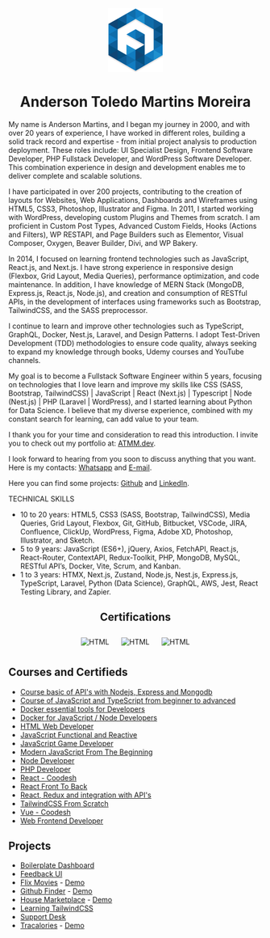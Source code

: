 <div align="center">
  <img src="./favicon.png" />
  <h1>Anderson Toledo Martins Moreira</h1>
</div>

My name is Anderson Martins, and I began my journey in 2000, and with over 20 years of experience, I have worked in different roles, building a solid track record and expertise - from initial project analysis to production deployment. These roles include: UI Specialist Design, Frontend Software Developer, PHP Fullstack Developer, and WordPress Software Developer. This combination experience in design and development enables me to deliver complete and scalable solutions.

I have participated in over 200 projects, contributing to the creation of layouts for Websites, Web Applications, Dashboards and Wireframes using HTML5, CSS3, Photoshop, Illustrator and Figma. In 2011, I started working with WordPress, developing custom Plugins and Themes from scratch. I am proficient in Custom Post Types, Advanced Custom Fields, Hooks (Actions and Filters), WP RESTAPI, and Page Builders such as Elementor, Visual Composer, Oxygen, Beaver Builder, Divi, and WP Bakery.

In 2014, I focused on learning frontend technologies such as JavaScript, React.js, and Next.js. I have strong experience in responsive design (Flexbox, Grid Layout, Media Queries), performance optimization, and code maintenance. In addition, I have knowledge of MERN Stack (MongoDB, Express.js, React.js, Node.js), and creation and consumption of RESTful APIs, in the development of interfaces using frameworks such as Bootstrap, TailwindCSS, and the SASS preprocessor.

I continue to learn and improve other technologies such as TypeScript, GraphQL, Docker, Nest.js, Laravel, and Design Patterns. I adopt Test-Driven Development (TDD) methodologies to ensure code quality, always seeking to expand my knowledge through books, Udemy courses and YouTube channels.
 
My goal is to become a Fullstack Software Engineer within 5 years, focusing on technologies that I love learn and improve my skills like CSS (SASS, Bootstrap, TailwindCSS) | JavaScript | React (Next.js) | Typescript | Node (Nest.js) | PHP (Laravel | WordPress), and I started learning about Python for Data Science. I believe that my diverse experience, combined with my constant search for learning, can add value to your team.

I thank you for your time and consideration to read this introduction. I invite you to check out my portfolio at: [ATMM.dev](https://www.atmm.dev).

I look forward to hearing from you soon to discuss anything that you want. Here is my contacts: [Whatsapp](https://bit.ly/3RoY44X) and [E-mail](mailto:atmmoreira.rj@gmail.com).

Here you can find some projects: [Github](https://github.com/atmmdev) and [LinkedIn](https://www.linkedin.com/in/atmmoreira).

TECHNICAL SKILLS
- 10 to 20 years: HTML5, CSS3 (SASS, Bootstrap, TailwindCSS), Media Queries, Grid Layout, Flexbox, Git, GitHub, Bitbucket, VSCode, JIRA, Confluence, ClickUp, WordPress, Figma, Adobe XD, Photoshop, Illustrator, and Sketch.
- 5 to 9 years: JavaScript (ES6+), jQuery, Axios, FetchAPI, React.js, React-Router, ContextAPI, Redux-Toolkit, PHP, MongoDB, MySQL, RESTful API’s, Docker, Vite, Scrum, and Kanban.
- 1 to 3 years: HTMX, Next.js, Zustand, Node.js, Nest.js, Express.js, TypeScript, Laravel, Python (Data Science), GraphQL, AWS, Jest, React Testing Library, and Zapier.

<div align="center">

  ## Certifications
  <img 
    alt="HTML"
    title="HTML" 
    width="100px" 
    style="padding: 10px;" 
    src="https://atmm.dev/badges/apollo-graphql.png" 
  />
  <img 
    alt="HTML"
    title="HTML" 
    width="100px" 
    style="padding: 10px;" 
    src="https://atmm.dev/badges/git-foundations.png" 
  />
 <img 
    alt="HTML"
    title="HTML" 
    width="100px" 
    style="padding: 10px;" 
    src="https://atmm.dev/badges/salesforce-associate.png" 
  />  
</div>

## Courses and Certifieds

- [Course basic of API's with Nodejs, Express and Mongodb](https://www.udemy.com/certificate/UC-EON3JIQT/) 
- [Course of JavaScript and TypeScript from beginner to advanced](https://www.udemy.com/certificate/UC-ba24181c-a2d4-4892-9124-4b49637f3775/) 
- [Docker essential tools for Developers](https://www.udemy.com/certificate/UC-9661b31c-56a7-496a-9c5a-2289a4e17576/) 
- [Docker for JavaScript / Node Developers](https://www.udemy.com/certificate/UC-628ee546-cc6f-4443-b291-8a2f777d6af6/) 
- [HTML Web Developer](https://atmm.dev/docs/html-developer.pdf) 
- [JavaScript Functional and Reactive](https://www.udemy.com/certificate/UC-4beb7d9a-5389-45ff-b911-f638d20a75db/) 
- [JavaScript Game Developer](https://atmm.dev/docs/javascript-game-developer.pdf) 
- [Modern JavaScript From The Beginning](https://www.udemy.com/certificate/UC-4c0650e7-f996-4d07-ba96-e6ec355642cd/) 
- [Node Developer](https://atmm.dev/docs/node-web-developer.pdf) 
- [PHP Developer](https://atmm.dev/docs/php-developer.pdf) 
- [React - Coodesh](https://coodesh.com/share/certificate/7ef3a9d0-82a7-11ec-9234-23b4e40be368) 
- [React Front To Back](https://www.udemy.com/certificate/UC-e4780fd6-45e3-48de-93b9-b1b868660b2f/) 
- [React, Redux and integration with API's](https://www.udemy.com/certificate/UC-3MXLRRTP/) 
- [TailwindCSS From Scratch](https://www.udemy.com/certificate/UC-f3e62f5b-62c2-46f9-acdd-0e47fd58172c/) 
- [Vue - Coodesh](https://coodesh.com/share/certificate/a8c57770-171c-11ed-9234-239218c1c36a) 
- [Web Frontend Developer](https://atmm.dev/docs/frontend-developer.pdf) 

## Projects

- [Boilerplate Dashboard](https://github.com/atmmdev/boilerplate.html.dashboard)
- [Feedback UI](https://github.com/atmmoreira/project.feedback.ui.react)
- [Flix Movies](https://github.com/atmmdev/flixx.movies.javascript) - [Demo](https://flixx-movies-javascript.vercel.app/)
- [Github Finder](https://github.com/atmmdev/github.finder.react) - [Demo](https://github-finder-react-zeta.vercel.app/)
- [House Marketplace](https://github.com/atmmdev/house.marketplace.react) - [Demo](https://house-marketplace-react-eight.vercel.app/)
- [Learning TailwindCSS](https://github.com/atmmdev/learning.tailwindcss)
- [Support Desk](https://github.com/atmmoreira/project.mern.support.desk)
- [Tracalories](https://github.com/atmmdev/tracalories.javascript) - [Demo](https://tracalories-javascript.vercel.app/)